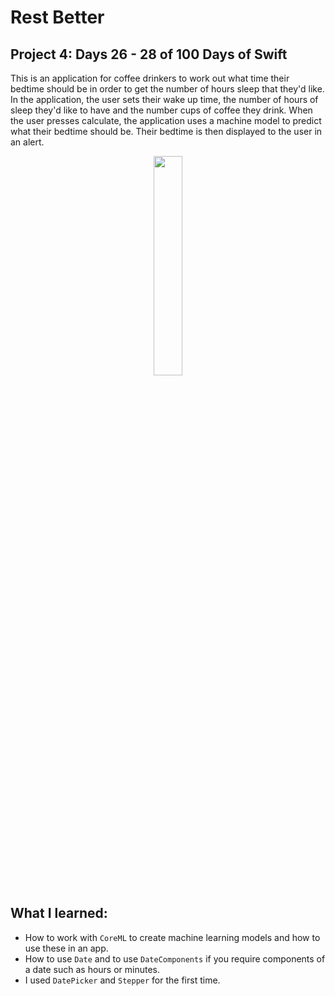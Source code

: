 # Rest Better
## Project 4: Days 26 - 28 of 100 Days of Swift
This is an application for coffee drinkers to work out what time their bedtime should be in order to get the number of hours sleep that they'd like.
In the application, the user sets their wake up time, the number of hours of sleep they'd like to have and the number cups of coffee they
drink. When the user presses calculate, the application uses a machine model to predict what their bedtime should be. Their bedtime is then displayed
to the user in an alert.

<p align="center">
  <img width="30%" src="https://user-images.githubusercontent.com/57043346/221241084-d9334818-03f8-482c-9e45-6b96c661cb40.png">
</p>

## What I learned:

- How to work with `CoreML` to create machine learning models and how to use these in an app.
- How to use `Date` and to use `DateComponents` if you require components of a date such as hours or minutes.
- I used `DatePicker` and `Stepper` for the first time.

